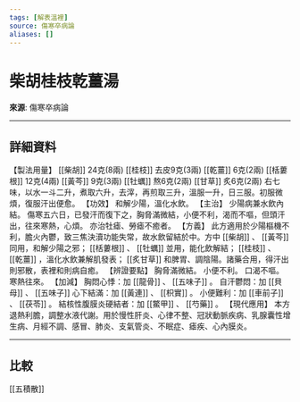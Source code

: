 ```yaml
---
tags: [解表溫裡]
source: 傷寒卒病論
aliases: []
---
```


# 柴胡桂枝乾薑湯

**來源**: 傷寒卒病論  

---

## 詳細資料
【製法用量】 [[柴胡]] 24克(8兩) [[桂枝]] 去皮9克(3兩) [[乾薑]] 6克(2兩) [[栝蔞根]] 12克(4兩) [[黃芩]] 9克(3兩) [[牡蠣]] 熬6克(2兩) [[甘草]] 炙6克(2兩)
右七味，以水一斗二升，煮取六升，去滓，再煎取三升，溫服一升，日三服。初服微煩，復服汗出便愈。
【功效】
和解少陽，溫化水飲。
【主治】
少陽病兼水飲內結。
傷寒五六日，已發汗而復下之，胸脅滿微結，小便不利，渴而不嘔，但頭汗出，往來寒熱，心煩。
亦治牡瘧、勞瘧不癒者。
【方義】
此方適用於少陽樞機不利，膽火內鬱，致三焦決瀆功能失常，故水飲留結於中。方中 [[柴胡]] 、 [[黃芩]] 同用，和解少陽之邪； [[栝蔞根]] 、 [[牡蠣]] 並用，能化飲解結； [[桂枝]] 、 [[乾薑]] ，溫化水飲兼解肌發表； [[炙甘草]] 和脾胃、調陰陽。諸藥合用，得汗出則邪散，表裡和則病自癒。
【辨證要點】
胸脅滿微結。
小便不利。
口渴不嘔。
寒熱往來。
【加減】
胸悶心悸：加 [[龍骨]] 、 [[五味子]] 。
自汗鬱悶：加 [[貝母]] 、 [[五味子]] 心下結滿：加 [[黃連]] 、 [[枳實]] 。
小便難利：加 [[車前子]] 、 [[茯苓]] 。
結核性腹膜炎硬結者：加 [[鱉甲]] 、 [[芍藥]] 。
【現代應用】
本方退熱利膽，調整水液代謝。用於慢性肝炎、心律不整、冠狀動脈疾病、乳腺囊性增生病、月經不調、感冒、肺炎、支氣管炎、不眠症、瘧疾、心內膜炎。

---

## 比較
[[五積散]]
